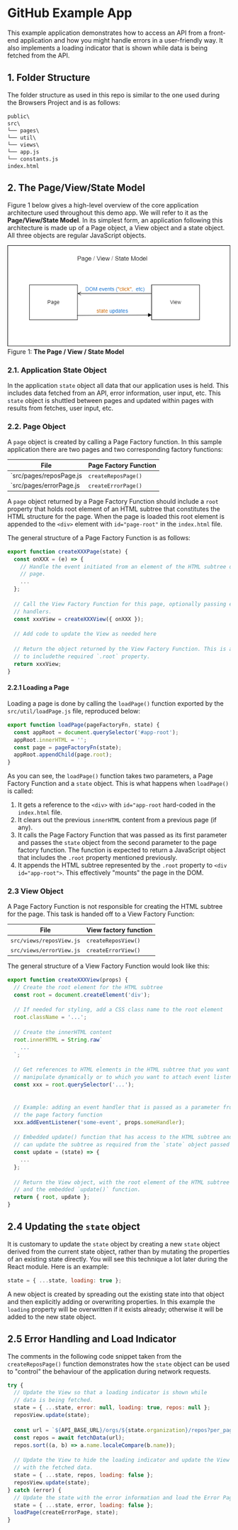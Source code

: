 # GitHub Example App

This example application demonstrates how to access an API from a front-end application and how you might handle errors in a user-friendly way. It also implements a loading indicator that is shown while data is being fetched from the API.

## 1. Folder Structure

The folder structure as used in this repo is similar to the one used during the Browsers Project and is as follows:

```text
public\
src\
└── pages\
└── util\
└── views\
└── app.js
└── constants.js
index.html
```

## 2. The Page/View/State Model

Figure 1 below gives a high-level overview of the core application architecture used throughout this demo app. We will refer to it as the **Page/View/State Model**. In its simplest form, an application following this architecture is made up of a Page object, a View object and a state object. All three objects are regular JavaScript objects.

![page-view-state-model](../assets/page-view-state-model.png)<br>
Figure 1: **The Page / View / State Model**

### 2.1. Application State Object

In the application `state` object all data that our application uses is held. This includes data fetched from an API, error information, user input, etc. This `state` object is shuttled between pages and updated within pages with results from fetches, user input, etc.

### 2.2. Page Object

A `page` object is created by calling a Page Factory function. In this sample application there are two pages and two corresponding factory functions:

| File                    | Page Factory Function |
| ----------------------- | --------------------- |
| `src/pages/reposPage.js | `createReposPage()`   |
| `src/pages/errorPage.js | `createErrorPage()`   |

A `page` object returned by a Page Factory Function should include a `root` property that holds root element of an HTML subtree that constitutes the HTML structure for the page. When the page is loaded this root element is appended to the `<div>` element with `id="page-root"` in the `index.html` file.

The general structure of a Page Factory Function is as follows:

```js
export function createXXXPage(state) {
  const onXXX = (e) => {
    // Handle the event initiated from an element of the HTML subtree of this
    // page.
    ...
  };

  // Call the View Factory Function for this page, optionally passing event
  // handlers.
  const xxxView = createXXXView({ onXXX });

  // Add code to update the View as needed here

  // Return the object returned by the View Factory Function. This is assumed
  // to includethe required `.root` property.
  return xxxView;
}
```

#### 2.2.1 Loading a Page

Loading a page is done by calling the `loadPage()` function exported by the `src/util/loadPage.js` file, reproduced below:

```js
export function loadPage(pageFactoryFn, state) {
  const appRoot = document.querySelector('#app-root');
  appRoot.innerHTML = '';
  const page = pageFactoryFn(state);
  appRoot.appendChild(page.root);
}
```

As you can see, the `loadPage()` function takes two parameters, a Page Factory Function and a `state` object. This is what happens when `loadPage()` is called:

1. It gets a reference to the `<div>` with `id="app-root` hard-coded in the `index.html` file.
2. It clears out the previous `innerHTML` content from a previous page (if any).
3. It calls the Page Factory Function that was passed as its first parameter and passes the `state` object from the second parameter to the page factory function. The function is expected to return a JavaScript object that includes the `.root` property mentioned previously.
4. It appends the HTML subtree represented by the `.root` property to `<div id="app-root">`. This effectively "mounts" the page in the DOM.

### 2.3 View Object

A Page Factory Function is not responsible for creating the HTML subtree for the page. This task is handed off to a View Factory Function:

| File                     | View factory function |
| ------------------------ | --------------------- |
| `src/views/reposView.js` | `createReposView()`   |
| `src/views/errorView.js` | `createErrorView()`   |

The general structure of a View Factory Function would look like this:

```js
export function createXXXView(props) {
  // Create the root element for the HTML subtree
  const root = document.createElement('div');

  // If needed for styling, add a CSS class name to the root element
  root.className = '...';

  // Create the innerHTML content
  root.innerHTML = String.raw`
    ...
  `;

  // Get references to HTML elements in the HTML subtree that you want to
  // manipulate dynamically or to which you want to attach event listeners.
  const xxx = root.querySelector('...');


  // Example: adding an event handler that is passed as a parameter from
  // the page factory function
  xxx.addEventListener('some-event', props.someHandler);

  // Embedded update() function that has access to the HTML subtree and that
  // can update the subtree as required from the `state` object passed to it.
  const update = (state) => {
    ...
  };

  // Return the View object, with the root element of the HTML subtree
  // and the embedded `update()` function.
  return { root, update };
}
```

## 2.4 Updating the `state` object

It is customary to update the `state` object by creating a new `state` object derived from the current state object, rather than by mutating the properties of an existing state directly. You will see this technique a lot later during the React module. Here is an example:

```js
state = { ...state, loading: true };
```

A new object is created by spreading out the existing state into that object and then explicitly adding or overwriting properties. In this example the `loading` property will be overwritten if it exists already; otherwise it will be added to the new state object.

## 2.5 Error Handling and Load Indicator

The comments in the following code snippet taken from the `createReposPage()` function demonstrates how the `state` object can be used to "control" the behaviour of the application during network requests.

```js
try {
  // Update the View so that a loading indicator is shown while
  // data is being fetched.
  state = { ...state, error: null, loading: true, repos: null };
  reposView.update(state);

  const url = `${API_BASE_URL}/orgs/${state.organization}/repos?per_page=100`;
  const repos = await fetchData(url);
  repos.sort((a, b) => a.name.localeCompare(b.name));

  // Update the View to hide the loading indicator and update the View
  // with the fetched data.
  state = { ...state, repos, loading: false };
  reposView.update(state);
} catch (error) {
  // Update the state with the error information and load the Error Page
  state = { ...state, error, loading: false };
  loadPage(createErrorPage, state);
}
```
